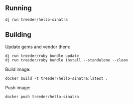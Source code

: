 ## Running

```
dj run treeder/hello-sinatra
```

## Building

Update gems and vendor them:

```
dj run treeder/ruby bundle update
dj run treeder/ruby bundle install --standalone --clean
```

Build image:

```
docker build -t treeder/hello-sinatra:latest .
```

Push image:

```
docker push treeder/hello-sinatra
```
